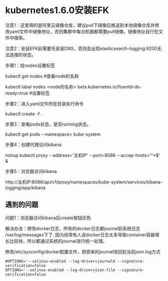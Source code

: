 # kubernetes1.6.0安装EFK

注意1：这里用的是阿里云镜像仓库，建议pull下镜像后推送到本地镜像仓库并修改yaml文件中镜像地址，否则集群中每台机器都需要pull镜像。镜像地址自行在文件中搜索。

注意2：安装EFK前需要先安装DNS，否则会出现elasticsearch-logging:9200无法连接的状态。



步骤1：给nodes设置标签

kubectl get nodes  #查看node的名称

kubectl label nodes <node的名称> beta.kubernetes.io/fluentd-ds-ready=true  #设置标签

步骤2：进入yaml文件所在目录执行命令

kubectl create -f .

步骤3：查看pods状态，是否running状态。

kubectl get pods --namespace= kube-system

步骤4：创建代理访问kibana

nohup kubectl proxy --address='主机IP' --port=8086 --accep-hosts='^*$' &

步骤5：浏览器访问kibana

http://主机IP:8086/api/v1/proxy/namespaces/kube-system/services/kibana-logging/app/kibana



## 遇到的问题

问题1：浏览器访问kibana后create按钮灰色

解决办法：修改docker日志，所有的docker日志都journal到系统日志 /var/log/messages下了. 因为经常有人说docker日志太多导致container容器增长比较快，所以都通过系统的journal进行统一处理。

修改/etc/sysconfig/docker配置文件，把原来的journal改回到当前json.log方式

~~~
#OPTIONS='--selinux-enabled --log-driver=journald --signature-verification=false 
OPTIONS='--selinux-enabled --log-driver=json-file --signature-verification=false  
~~~

